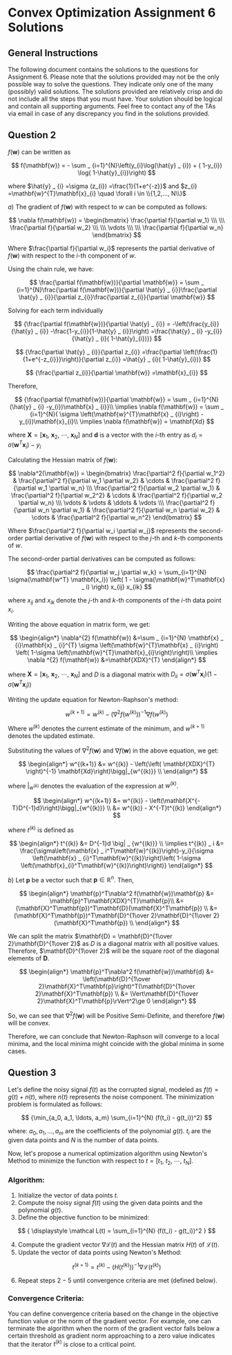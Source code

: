 # Convex Optimization Assignment 6 Solutions

## General Instructions

The following document contains the solutions to the questions for Assignment 6. Please note that the solutions provided may not be the only possible way to solve the questions. They indicate only one of the many (possibly) valid solutions. The solutions provided are relatively crisp and do not include all the steps that you must have. Your solution should be logical and contain all supporting arguments. Feel free to contact any of the TAs via email in case of any discrepancy you find in the solutions provided.

## Question 2
$f(\mathbf{w})$ can be written as 

$$
f(\mathbf{w}) = - \sum _ {i=1}^{N}\left(y_{i}\log(\hat{y} _ {i})  + ( 1-y_{i})  \log( 1-\hat{y}_{i})\right)
$$

where $\hat{y} _ {i}  =\sigma (z_{i}) =\frac{1}{1+e^{-z}}$ and  $z_{i} =\mathbf{w}^{T}\mathbf{x}_{i} \quad \forall  i \in \\{1,2,..., N\\}$

$a)$ The gradient of $f(\mathbf{w})$ with respect to $w$ can be computed as follows:

$$
\nabla f(\mathbf{w}) = \begin{bmatrix} \frac{\partial f}{\partial w_1} \\\ \\\ \frac{\partial f}{\partial w_2} \\\ \\\ \vdots \\\ \\\ \frac{\partial f}{\partial w_n} \end{bmatrix}
$$

Where $\frac{\partial f}{\partial w_i}$ represents the partial derivative of $f(\mathbf{w})$ with respect to the $i$-th component of $w$.

Using the chain rule, we have:

$$
\frac{\partial f(\mathbf{w})}{\partial \mathbf{w}}  = \sum _ {i=1}^{N}\frac{\partial f(\mathbf{w})}{\partial \hat{y} _ {i}}\frac{\partial \hat{y} _ {i}}{\partial z_{i}}\frac{\partial z_{i}}{\partial \mathbf{w}}
$$

Solving for each term individually 

$$
{\frac{\partial f(\mathbf{w})}{\partial \hat{y} _ {i}}  = -\left(\frac{y_{i}}{\hat{y} _ {i}} -\frac{1-y_{i}}{1-\hat{y} _ {i}}\right) =\frac{\hat{y} _ {i} -y_{i}}{\hat{y} _ {i}( 1-\hat{y}_{i})}}
$$

$$
{\frac{\partial \hat{y} _ {i}}{\partial z_{i}} =\frac{\partial \left(\frac{1}{1+e^{-z_{i}}}\right)}{\partial z_{i}} =\hat{y} _ {i}( 1-\hat{y}_{i})}
$$

$$
{\frac{\partial z_{i}}{\partial \mathbf{w}} =\mathbf{x}_{i}}
$$

Therefore, 

$$
{\frac{\partial f(\mathbf{w})}{\partial \mathbf{w}} = \sum _ {i=1}^{N}(\hat{y} _ {i} -y_{i})\mathbf{x} _ {i}}\\
\implies \nabla f(\mathbf{w}) = \sum _ {i=1}^{N}( \sigma \left(\mathbf{w}^{T}\mathbf{x} _ {i}\right) -y_{i})\mathbf{x}_{i}\\
\implies \nabla f(\mathbf{w}) = \mathbf{Xd}
$$

where $\mathbf X = [\mathbf x_1, \ \mathbf x_2, \ \cdots, \ \mathbf x_N]$ and $\mathbf d$ is a vector with the $i$-th entry as $d_i = \sigma \left(\mathbf{w}^{T}\mathbf{x}_{i}\right) - y_i$

Calculating the Hessian matrix of $f(\mathbf{w})$:

$$
\nabla^2(\mathbf{w}) = \begin{bmatrix} \frac{\partial^2 f}{\partial w_1^2} & \frac{\partial^2 f}{\partial w_1 \partial w_2} & \cdots & \frac{\partial^2 f}{\partial w_1 \partial w_n} \\\ \frac{\partial^2 f}{\partial w_2 \partial w_1} & \frac{\partial^2 f}{\partial w_2^2} & \cdots & \frac{\partial^2 f}{\partial w_2 \partial w_n} \\\ \vdots & \vdots & \ddots & \vdots \\\ \frac{\partial^2 f}{\partial w_n \partial w_1} & \frac{\partial^2 f}{\partial w_n \partial w_2} & \cdots & \frac{\partial^2 f}{\partial w_n^2} \end{bmatrix} 
$$

Where $\frac{\partial^2 f}{\partial w_i \partial w_j}$ represents the second-order partial derivative of $f(\mathbf{w})$ with respect to the $j$-th and $k$-th components of $w$.

The second-order partial derivatives can be computed as follows:

$$
\frac{\partial^2 f}{\partial w_j \partial w_k} = \sum_{i=1}^{N} \sigma(\mathbf{w^T} \mathbf{x_i}) \left( 1 - \sigma(\mathbf{w}^T\mathbf{x} _ i) \right) x_{ij} x_{ik}
$$

where $x_{ij}$ and $x_{ik}$ denote the $j$-th and $k$-th components of the $i$-th data point $x_i$.

Writing the above equation in matrix form, we get:

$$
\begin{align*}
\nabla^{2} f(\mathbf{w}) &=\sum _ {i=1}^{N} \mathbf{x} _ {i}\mathbf{x} _ {i}^{T} \sigma \left(\mathbf{w}^{T}\mathbf{x} _ {i}\right) \left( 1-\sigma \left(\mathbf{w}^{T}\mathbf{x}_{i}\right)\right)\\
\implies \nabla ^{2} f(\mathbf{w}) &=\mathbf{XDX}^{T}
\end{align*}
$$

where $\mathbf X = [\mathbf x_1, \ \mathbf x_2, \ \cdots, \ \mathbf x_N]$ and $D$ is a diagonal matrix with ${D_{ii} = \sigma \left(\mathbf{w}^{T}\mathbf{x} _ {i}\right)\left( 1-\sigma \left(\mathbf{w}^{T}\mathbf{x}_{i}\right)\right)}$

Writing the update equation for Newton-Raphson's method:

$$
w^{(k+1)} = w^{(k)} - \left( \nabla^2 f(w^{(k)}) \right)^{-1} \nabla f(w^{(k)}) 
$$

Where $w^{(k)}$ denotes the current estimate of the minimum, and $w^{(k+1)}$ denotes the updated estimate.

Substituting the values of $\nabla^2 f(\mathbf{w})$ and $\nabla f(\mathbf{w})$ in the above equation, we get:

$$
\begin{align*}
w^{(k+1)} &= w^{(k)} - \left(\left( \mathbf{XDX}^{T} \right)^{-1} \mathbf{Xd}\right)\bigg|_{w^{(k)}} \\
\end{align*}
$$

where $|_{w^{(k)}}$ denotes the evaluation of the expression at $w^{(k)}$.

$$
\begin{align*}
w^{(k+1)} &= w^{(k)} - \left(\mathbf{X^{-T}D^{-1}d}\right)\bigg|_{w^{(k)}} \\
&= w^{(k)} - X^{-T}t^{(k)}
\end{align*}
$$

where $t^{(k)}$ is defined as 

$$
\begin{align*}
t^{(k)} &= D^{-1}d \big| _ {w^{(k)}} \\
\implies t^{(k)} _ i &= \frac{\sigma\left(\mathbf{x} _ i^T\mathbf{w}^{(k)}\right)-y_i}{\sigma \left(\mathbf{x} _ {i}^T\mathbf{w}^{(k)}\right)\left( 1-\sigma \left(\mathbf{x}_{i}^T\mathbf{w}^{(k)}\right)\right)}
\end{align*}
$$

$b)$ Let $\mathbf{p}$ be a vector such that $\mathbf{p} \in \mathbb{R}^n$. Then,

$$
\begin{align*}
\mathbf{p}^T\nabla^2 f(\mathbf{w})\mathbf{p} &= \mathbf{p}^T\mathbf{XDX}^{T}\mathbf{p}\\
&=  (\mathbf{X}^T\mathbf{p})^T\mathbf{D}(\mathbf{X}^T\mathbf{p}) \\
&=  (\mathbf{X}^T\mathbf{p})^T\mathbf{D}^{1\over 2}\mathbf{D}^{1\over 2}(\mathbf{X}^T\mathbf{p}) \\
\end{align*}
$$

We can split the matrix $\mathbf{D} = \mathbf{D}^{1\over 2}\mathbf{D}^{1\over 2}$ as $D$ is a diagonal matrix with all positive values. Therefore, $\mathbf{D}^{1\over 2}$ will be the square root of the diagonal elements of $\mathbf{D}$.

$$
\begin{align*}
\mathbf{p}^T\nabla^2 f(\mathbf{w})\mathbf{d} &=  \left(\mathbf{D}^{1\over 2}\mathbf{X}^T\mathbf{p}\right)^T(\mathbf{D}^{1\over 2}\mathbf{X}^T\mathbf{p}) \\
&= \Vert\mathbf{D}^{1\over 2}\mathbf{X}^T\mathbf{p}\rVert^2\ge 0
\end{align*}
$$

So, we can see that $\nabla^2 f(\mathbf{w})$ will be Positive Semi-Definite, and therefore $f(\mathbf{w})$ will be convex. 

Therefore, we can conclude that Newton-Raphson will converge to a local minima, and the local minima might coincide with the global minima in some cases.

## Question 3
Let's define the noisy signal ${f(t)}$ as the corrupted signal, modeled as ${f(t) = g(t) + n(t)}$, where ${n(t)}$ represents the noise component. The minimization problem is formulated as follows:

$$
{\min_{a_0, a_1, \ldots, a_m} \sum_{i=1}^{N} (f(t_i) - g(t_i))^2}
$$

where: ${a_0, a_1, \ldots, a_m}$ are the coefficients of the polynomial ${g(t)}$. ${t_i}$ are the given data points and ${N}$ is the number of data points.

Now, let's propose a numerical optimization algorithm using Newton's Method to minimize the function with respect to $t = [t_1, \ t_2,\ \cdots, \ t_N]$.

### Algorithm:

1. Initialize the vector of data points ${ t }$.
2. Compute the noisy signal ${ f(t) }$ using the given data points and the polynomial ${ g(t) }$.
3. Define the objective function to be minimized:

$$
{ \displaystyle \mathcal L(t) = \sum_{i=1}^{N} (f(t_i) - g(t_i))^2 }
$$

4. Compute the gradient vector ${\nabla \mathcal L(t)}$ and the Hessian matrix ${H(t)}$ of ${\mathcal L(t)}$.
5. Update the vector of data points using Newton's Method:

$$
{t^{(k+1)} = t^{(k)} - \left(H\left(t^{(k)}\right)\right)^{-1} \nabla \mathcal L(t^{(k)}) }
$$

6. Repeat steps $2-5$ until convergence criteria are met (defined below).

### Convergence Criteria:

You can define convergence criteria based on the change in the objective function value or the norm of the gradient vector. For example, one can terminate the algorithm when the norm of the gradient vector falls below a certain threshold as gradient norm approaching to a zero value indicates that the iterator $t^{(k)}$ is close to a critical point.
